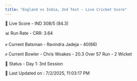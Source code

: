 ```yaml
---
title: "England vs India, 2nd Test - Live Cricket Score"
---
```


🔴 Live Score - IND 308/5 (84.3)  

📊 Run Rate - CRR: 3.64  

✊ Current Batsman - Ravindra Jadeja - 40(66)  

✊ Current Bowler - Chris Woakes - 20.3 Over 57 Run - 2 Wicket  

📑 Status - Day 1: 3rd Session

📝 Last Updated on : 7/2/2025, 11:03:17 PM  


